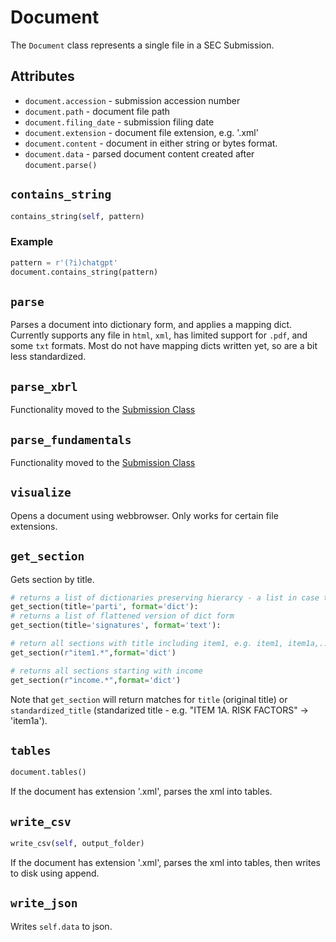 # Document

The `Document` class represents a single file in a SEC Submission.

## Attributes

* `document.accession` - submission accession number
* `document.path` - document file path
* `document.filing_date` - submission filing date
* `document.extension` - document file extension, e.g. '.xml'
* `document.content` - document in either string or bytes format.
* `document.data` - parsed document content created after `document.parse()`

##  `contains_string`
```python
contains_string(self, pattern)
```

### Example
```python
pattern = r'(?i)chatgpt'
document.contains_string(pattern)
```

## `parse`

Parses a document into dictionary form, and applies a mapping dict. Currently supports any file in `html`, `xml`, has limited support for `.pdf`, and some `txt` formats. Most do not have mapping dicts written yet, so are a bit less standardized.

## `parse_xbrl`

Functionality moved to the [Submission Class](submission.md#parse_xbrl)

## `parse_fundamentals`

Functionality moved to the [Submission Class](submission.md#parse_xbrl)

## `visualize`

Opens a document using webbrowser. Only works for certain file extensions.

## `get_section`

Gets section by title.
```python
# returns a list of dictionaries preserving hierarcy - a list in case there are multiple sections with the same title
get_section(title='parti', format='dict'):
# returns a list of flattened version of dict form
get_section(title='signatures', format='text'):

# return all sections with title including item1, e.g. item1, item1a,...
get_section(r"item1.*",format='dict')

# returns all sections starting with income
get_section(r"income.*",format='dict')
```

Note that `get_section` will return matches for `title` (original title) or `standardized_title` (standarized title - e.g. "ITEM 1A. RISK FACTORS" -> 'item1a').




## `tables`
```python
document.tables()
```

If the document has extension '.xml', parses the xml into tables.

## `write_csv`
```python
write_csv(self, output_folder)
```
If the document has extension '.xml', parses the xml into tables, then writes to disk using append.

## `write_json`

Writes `self.data` to json.


